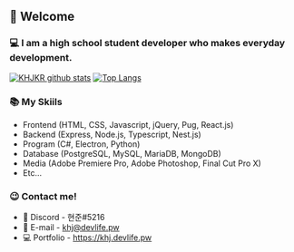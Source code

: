 ## 👋 Welcome

### 💻 I am a high school student developer who makes everyday development.

[![KHJKR github stats](https://github-readme-stats.vercel.app/api?username=khjkr&hide_border=true&layout=compact)](https://github.com/khjkr)
[![Top Langs](https://github-readme-stats.vercel.app/api/top-langs/?username=khjkr&hide_border=true&layout=compact)](https://github.com/khjkr)

### 📚 My Skiils
- Frontend (HTML, CSS, Javascript, jQuery, Pug, React.js)
- Backend (Express, Node.js, Typescript, Nest.js)
- Program (C#, Electron, Python)
- Database (PostgreSQL, MySQL, MariaDB, MongoDB)
- Media (Adobe Premiere Pro, Adobe Photoshop, Final Cut Pro X)
- Etc...

### 😉 Contact me!
- 💬 Discord - 현준#5216
- 📧 E-mail - khj@devlife.pw
- 💻 Portfolio - https://khj.devlife.pw
